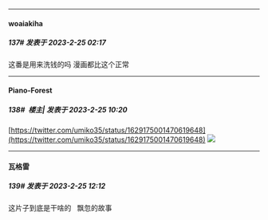 
*****

####  woaiakiha  
##### 137#       发表于 2023-2-25 02:17

这番是用来洗钱的吗 漫画都比这个正常


*****

####  Piano-Forest  
##### 138#         楼主| 发表于 2023-2-25 10:20

[https://twitter.com/umiko35/status/1629175001470619648](https://twitter.com/umiko35/status/1629175001470619648)
<img src="https://p.sda1.dev/10/2c996c461367adce30a585bc71ca5d21/20230225_101827.jpg" referrerpolicy="no-referrer">


*****

####  瓦格雷  
##### 139#       发表于 2023-2-25 12:12

这片子到底是干啥的   飘忽的故事


